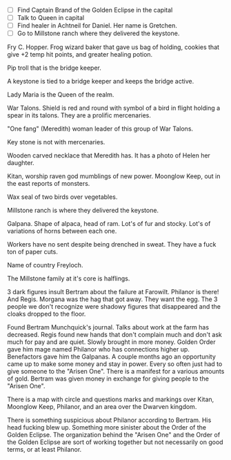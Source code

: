 - [ ] Find Captain Brand of the Golden Eclipse in the capital
- [ ] Talk to Queen in capital
- [ ] Find healer in Achtneil for Daniel. Her name is Gretchen.
- [ ] Go to Millstone ranch where they delivered the keystone.

Fry C. Hopper. Frog wizard baker that gave us bag of holding, cookies that give +2 temp hit points, and greater healing potion.

Pip troll that is the bridge keeper.

A keystone is tied to a bridge keeper and keeps the bridge active.

Lady Maria is the Queen of the realm.

War Talons. Shield is red and round with symbol of a bird in flight holding a spear in its talons. They are a prolific mercenaries.

"One fang" (Meredith) woman leader of this group of War Talons.

Key stone is not with mercenaries.

Wooden carved necklace that Meredith has. It has a photo of Helen her daughter.

Kitan, worship raven god mumblings of new power.
Moonglow Keep, out in the east reports of monsters.

Wax seal of two birds over vegetables.

Millstone ranch is where they delivered the keystone.

Galpana. Shape of alpaca, head of ram. Lot's of fur and stocky. Lot's of variations of horns between each one.

Workers have no sent despite being drenched in sweat. They have a fuck ton of paper cuts.

Name of country Freyloch.

The Millstone family at it's core is halflings.

3 dark figures insult Bertram about the failure at Farowilt. Philanor is there! And Regis. Morgana was the hag that got away. They want the egg. The 3 people we don't recognize were shadowy figures that disappeared and the cloaks dropped to the floor.

Found Bertram Munchquick's journal. Talks about work at the farm has decreased. Regis found new hands that don't complain much and don't ask much for pay and are quiet. Slowly brought in more money. Golden Order gave him mage named Philanor who has connections higher up. Benefactors gave him the Galpanas. A couple months ago an opportunity came up to make some money and stay in power. Every so often just had to give someone to the "Arisen One". There is a manifest for a various amounts of gold. Bertram was given money in exchange for giving people to the "Arisen One".

There is a map with circle and questions marks and markings over Kitan, Moonglow Keep, Philanor, and an area over the Dwarven kingdom.

There is something suspicious about Philanor according to Bertram. His head fucking blew up. Something more sinister about the Order of the Golden Eclipse. The organization behind the "Arisen One" and the Order of the Golden Eclipse are sort of working together but not necessarily on good terms, or at least Philanor.